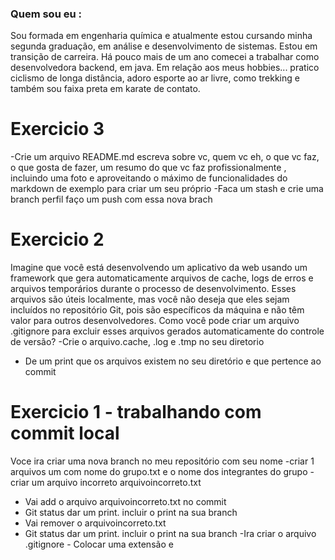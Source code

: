 ### Quem sou eu :

Sou formada em engenharia química e atualmente estou cursando minha segunda graduação, em análise e desenvolvimento de sistemas. Estou em transição de carreira. Há pouco mais de um ano comecei a trabalhar como desenvolvedora backend, em java.
Em relação aos meus hobbies... pratico ciclismo de longa distância, adoro esporte ao ar livre, como trekking e também sou faixa preta em karate de contato.

# Exercicio 3

-Crie um arquivo README.md escreva sobre vc, quem vc eh, o que vc faz, o que gosta de fazer, um resumo do que vc faz profissionalmente , incluindo uma foto e aproveitando o máximo de funcionalidades do markdown de exemplo para criar um seu próprio
-Faca um stash e crie uma branch perfil<seunome> faço um push com essa nova brach

# Exercicio 2

Imagine que você está desenvolvendo um aplicativo da web usando um framework que gera
automaticamente arquivos de cache, logs de erros e arquivos temporários durante o
processo de desenvolvimento. Esses arquivos são úteis localmente, mas você não deseja
que eles sejam incluídos no repositório Git, pois são específicos da máquina e não têm
valor para outros desenvolvedores.
Como você pode criar um arquivo .gitignore para excluir esses arquivos gerados
automaticamente do controle de versão?
-Crie o arquivo.cache, .log e .tmp no seu diretorio

- De um print que os arquivos existem no seu diretório e que pertence ao commit

# Exercicio 1 - trabalhando com commit local

Voce ira criar uma nova branch no meu repositório com seu nome
-criar 1 arquivos um com nome do grupo.txt e o nome dos integrantes do grupo
-criar um arquivo incorreto arquivoincorreto.txt

- Vai add o arquivo arquivoincorreto.txt no commit
- Git status dar um print. incluir o print na sua branch
- Vai remover o arquivoincorreto.txt
- Git status dar um print. incluir o print na sua branch
  -Ira criar o arquivo .gitignore - Colocar uma extensão e
